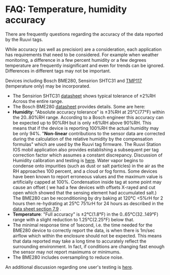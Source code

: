 # FAQ: Temperature, humidity accuracy

There are frequently questions regarding the accuracy of the data reported by the Ruuvi tags.

While accuracy (as well as precision) are a consideration, each application has requirements that need to be considered. For example when weather monitoring, a difference in a few percent humidity or a few degrees temperature are frequently insignificant and even for trends can be ignored. Differences in different tags may not be important.

Devices including Bosch BME280, Sensirion SHTC31 and [TMP117](https://blog.ruuvi.com/ruuvi-firmware-adding-a-new-sensor-6e973b2e8a9b) (temperature only) may be incorporated.

* The Sensirion SHTC31 [datasheet](https://www.sensirion.com/fileadmin/user\_upload/customers/sensirion/Dokumente/2\_Humidity\_Sensors/Datasheets/Sensirion\_Humidity\_Sensors\_SHTC1\_Datasheet.pdf) shows typical tolerance of ±2%RH Across the entire range.
* The Bosch BME280 [datasheet](https://www.bosch-sensortec.com/media/boschsensortec/downloads/datasheets/bst-bme280-ds002.pdf) provides details. Some are here:
* **Humidity**: "Absolute accuracy tolerance" is ±3%RH at 25°C(77°F) within the 20..80%RH range. According to a Bosch engineer this accuracy can be expected up to 90%RH but is only ±6%RH above 90%RH. This means that if the device is reporting 100%RH the actual humidity may be only 94%. "**Non-linear** contributions to the sensor data are corrected during the calculation of the relative humidity by the compensation formulas" which are used by the Ruuvi tag firmware. The Ruuvi Station IOS mobil application also provides establishing a subsequent per tag correction factor which assumes a constant discrepancy. Discussion of Humidity calibration and testing is [here](https://blog.ruuvi.com/humidity-sensor-673c5b7636fc). Water vapor begins to condense onto impurities (such as dust or salt particles) in the air as the RH approaches 100 percent, and a cloud or fog forms. Some devices have been known to report erroneous values and the maximum value is artificially capped at 100%. Condensation inside tag at some point may cause an offset ( we had a few devices with offsets X-rayed and cut open which showed that the sensing element had accumulated salt.) The BME280 can be reconditioning by dry baking at 120°C <5%rH for 2 hours then re-hydrating at 25°C 75%rH for 24 hours as described in the [data sheet section 7.9](https://www.bosch-sensortec.com/media/boschsensortec/downloads/datasheets/bst-bme280-ds002.pdf) .
* **Temperature**: "Full accuracy" is ±2°C(1.8°F) in the 0..65°C(32..149°F) range with a slight reduction to 1.25°C(2.25°F) below that.
* The minimal response time of 1second, i.e. the time needed for the BME280 device to correctly report the data, is when there is 1m/sec airflow which within the enclosure should not be expected. This means that data reported may take a long time to accurately reflect the surrounding environment. In fact, if conditions are changing fast enough the sensor may not report maximums or minimums.
* The BME280 includes oversampling to reduce noise.

An additional discussion regarding one user's testing is [here](https://f.ruuvi.com/t/humidity-readings-problem/3816).
